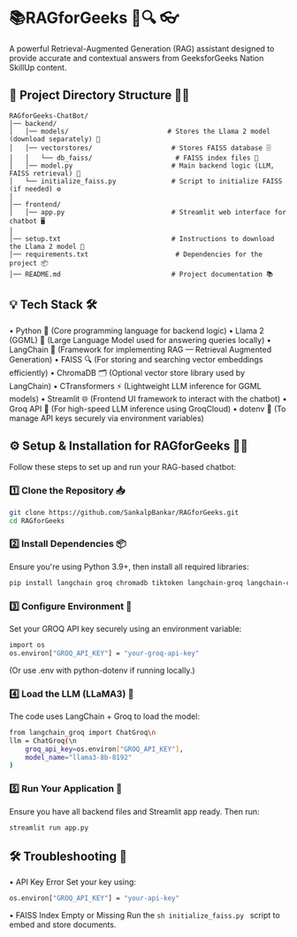 # 📚RAGforGeeks 🤖🔍 👓
A powerful Retrieval-Augmented Generation (RAG) assistant designed to provide accurate and contextual answers from GeeksforGeeks Nation SkillUp content.


## 📁 Project Directory Structure 🧠💬

```
RAGforGeeks-ChatBot/
│── backend/
│   │── models/                         # Stores the Llama 2 model (download separately) 🧠
│   │── vectorstores/                    # Stores FAISS database 🗄️
│   │   └── db_faiss/                     # FAISS index files 📁
│   │── model.py                         # Main backend logic (LLM, FAISS retrieval) 🔧
│   └── initialize_faiss.py              # Script to initialize FAISS (if needed) ⚙️
│
│── frontend/
│   │── app.py                           # Streamlit web interface for chatbot 🖥️
│
│── setup.txt                            # Instructions to download the Llama 2 model 📝
│── requirements.txt                      # Dependencies for the project 📦
│── README.md                            # Project documentation 📚
```


## 💡 Tech Stack 🛠️
•	Python 🐍 (Core programming language for backend logic)
•	Llama 2 (GGML) 🦙 (Large Language Model used for answering queries locally)
•	LangChain 🔗 (Framework for implementing RAG — Retrieval Augmented Generation)
•	FAISS 🔍 (For storing and searching vector embeddings efficiently)
•	ChromaDB 🗂️ (Optional vector store library used by LangChain)
•	CTransformers ⚡ (Lightweight LLM inference for GGML models)
•	Streamlit 🌐 (Frontend UI framework to interact with the chatbot)
•	Groq API 🚀 (For high-speed LLM inference using GroqCloud)
•	dotenv 🔐 (To manage API keys securely via environment variables)


## ⚙️ Setup & Installation for RAGforGeeks 🧠💬
Follow these steps to set up and run your RAG-based chatbot:
### 1️⃣ Clone the Repository 📥
```sh
git clone https://github.com/SankalpBankar/RAGforGeeks.git
cd RAGforGeeks
```

### 2️⃣ Install Dependencies 📦

Ensure you're using Python 3.9+, then install all required libraries:
```sh
pip install langchain groq chromadb tiktoken langchain-groq langchain-community pymupdf
```

### 3️⃣ Configure Environment 🔐
Set your GROQ API key securely using an environment variable:
```sh
import os
os.environ["GROQ_API_KEY"] = "your-groq-api-key"
```
(Or use .env with python-dotenv if running locally.)

### 4️⃣ Load the LLM (LLaMA3) 🦙
The code uses LangChain + Groq to load the model:
```sh
from langchain_groq import ChatGroq\n
llm = ChatGroq(\n
    groq_api_key=os.environ["GROQ_API_KEY"],
    model_name="llama3-8b-8192"
)
```

### 5️⃣ Run Your Application 🚀
Ensure you have all backend files and Streamlit app ready. Then run:
```sh
streamlit run app.py
```

## 🛠️ Troubleshooting 🚨
•	API Key Error
Set your key using:
```sh
os.environ["GROQ_API_KEY"] = "your-api-key"
```

•	FAISS Index Empty or Missing
Run the ```sh initialize_faiss.py ``` script to embed and store documents.






